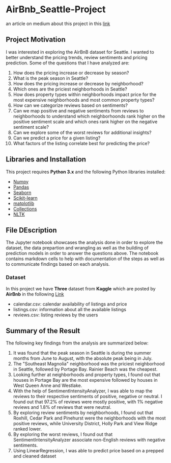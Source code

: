 # AirBnb_Seattle-Project

an article on medium about this project in this [link](https://medium.com/@mohamedabdelrazek_14826/seattle-airbnb-things-you-should-know-before-booking-in-seattle-e28fcff4a02c?source=your_stories_page---------------------------)

## Project Motivation

I was interested in exploring the AirBnB dataset for Seattle. I wanted to better understand the pricing trends, review sentiments and pricing prediction. Some of the questions that I have analyzed are:

1. How does the pricing increase or decrease by season?
2. What is the peak season in Seattle?
3. How does the pricing increase or decrease by neighborhood?
4. Which ones are the priciest neighborhoods in Seattle?
5. How does property types within neighborhoods impact price for the most expensive neighborhoods and most common property types?
6. How can we categorize reviews based on sentiments?
7. Can we map positive and negative sentiments from reviews to neighborhoods to understand which neighborhoonds rank higher on the positive sentiment scale and which ones rank higher on the negative sentiment scale?
8. Can we explore some of the worst reviews for additional insights?
9. Can we predict a price for a given listing?
10. What factors of the listing correlate best for predicting the price?

## Libraries and Installation

This project requires **Python 3.x** and the following Python libraries installed:
- [Numpy](https://numpy.org/)
- [Pandas](http://pandas.pydata.org/)
- [Seaborn](https://seaborn.pydata.org/)
- [Scikit-learn](http://scikit-learn.org/stable/_)
- [matplotlib](http://matplotlib.org/)
- [Collections](https://docs.python.org/2/library/collections.html)
- [NLTK](https://www.nltk.org/)

## File DEscription

The Jupyter notebook showcases the analysis done in order to explore the dataset, the data prepartion and wrangling as well as the building of prediction models in order to answer the questions above. The notebook contains markdown cells to help with documentation of the steps as well as to communicate findings based on each analysis.

### Dataset

In this project we have **Three** dataset from **Kaggle** which are posted by **AirBnb** in the following [Link](https://www.kaggle.com/airbnb/seattle/data)

- calendar.csv: calendar availability of listings and price
- listings.csv: information about all the available listings
- reviews.csv: listing reviews by the users

## Summary of the Result

The following key findings from the analysis are summarized below:

1. It was found that the peak season in Seattle is during the summer months from June to August, with the absolute peak being in July.
2. The "Southeast Magnolia" neighborhood was the priciest neighborhood in Seattle, followed by Portage Bay. Rainier Beach was the cheapest.
3. Looking further at neighborhoods and property types, I found out that houses in Portage Bay are the most expensive followed by houses in West Queen Anne and Westlake.
4. With the help of SentimentIntensityAnalyzer, I was able to map the reviews to their respective sentiments of positive, negative or neutral. I found out that 97.2% of reviews were mostly positive, with 1% negative reviews and 1.8% of reviews that were neutral.
5. By exploring review sentiments by neighborhoods, I found out that Roxhill, Cedar Park and Pinehurst were the neighborhoods with the most positive reviews, while University District, Holly Park and View Ridge ranked lower.
6. By exploring the worst reviews, I found out that SentimentIntensityAnalyzer associate non-English reviews with negative sentiments.
7. Using LinearRegression, I was able to predict price based on a prepped and cleaned dataset






